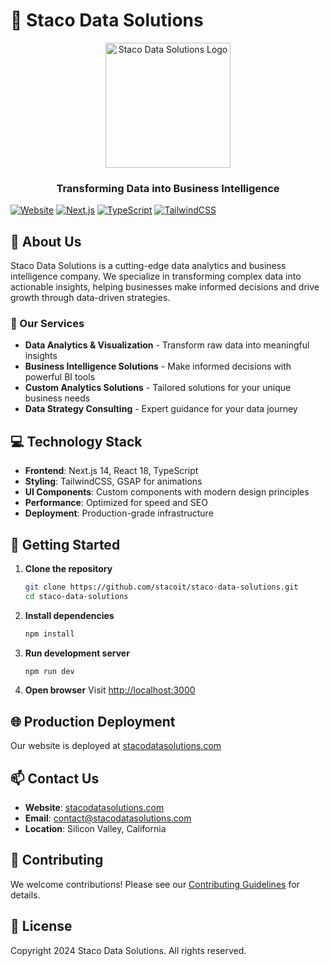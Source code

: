 # 🚀 Staco Data Solutions

<div align="center">
  <img src="public/logo.png" alt="Staco Data Solutions Logo" width="200"/>
  <h3>Transforming Data into Business Intelligence</h3>
</div>

[![Website](https://img.shields.io/badge/Website-stacodatasolutions.com-blue)](https://stacodatasolutions.com)
[![Next.js](https://img.shields.io/badge/Built%20with-Next.js%2014-black)](https://nextjs.org)
[![TypeScript](https://img.shields.io/badge/Powered%20by-TypeScript-blue)](https://www.typescriptlang.org)
[![TailwindCSS](https://img.shields.io/badge/Styled%20with-TailwindCSS-06B6D4)](https://tailwindcss.com)

## 🌟 About Us

Staco Data Solutions is a cutting-edge data analytics and business intelligence company. We specialize in transforming complex data into actionable insights, helping businesses make informed decisions and drive growth through data-driven strategies.

### 🎯 Our Services

- **Data Analytics & Visualization** - Transform raw data into meaningful insights
- **Business Intelligence Solutions** - Make informed decisions with powerful BI tools
- **Custom Analytics Solutions** - Tailored solutions for your unique business needs
- **Data Strategy Consulting** - Expert guidance for your data journey

## 💻 Technology Stack

- **Frontend**: Next.js 14, React 18, TypeScript
- **Styling**: TailwindCSS, GSAP for animations
- **UI Components**: Custom components with modern design principles
- **Performance**: Optimized for speed and SEO
- **Deployment**: Production-grade infrastructure

## 🚀 Getting Started

1. **Clone the repository**
   ```bash
   git clone https://github.com/stacoit/staco-data-solutions.git
   cd staco-data-solutions
   ```

2. **Install dependencies**
   ```bash
   npm install
   ```

3. **Run development server**
   ```bash
   npm run dev
   ```

4. **Open browser**
   Visit [http://localhost:3000](http://localhost:3000)

## 🌐 Production Deployment

Our website is deployed at [stacodatasolutions.com](https://stacodatasolutions.com)

## 📫 Contact Us

- **Website**: [stacodatasolutions.com](https://stacodatasolutions.com)
- **Email**: contact@stacodatasolutions.com
- **Location**: Silicon Valley, California

## 🤝 Contributing

We welcome contributions! Please see our [Contributing Guidelines](CONTRIBUTING.md) for details.

## 📄 License

Copyright 2024 Staco Data Solutions. All rights reserved.
